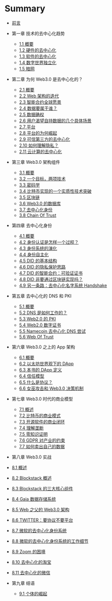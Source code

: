 # Summary

* [前言](intro.md)

* 第一章 技术的去中心化趋势
  * [1.1 概要](01-tech/intro.md)
  * [1.2 硬件的去中心化](01-tech/hardware.md)
  * [1.3 软件的去中心化](01-tech/opensource.md)
  * [1.4 数字世界独立化](01-tech/decouple.md)
  * [1.5 暗网](01-tech/dark.md)

* 第二章 为何 Web3.0 是去中心化的？
  * [2.1 概要](02-web3/intro.md)
  * [2.2 Web 架构的迭代](02-web3/history.md)
  * [2.3 智能合约全球愿景](02-web3/smart-c.md)
  * [2.4 数据要属于谁？](02-web3/who.md)
  * [2.5 数据确权](02-web3/own-data.md)
  * [2.6 用户渴望自持数据的几个具体场景](01-tech/cases.md)
  * [2.7 平台](02-web3/platform.md)
  * [2.8 平台的为何崛起](02-web3/monoply.md)
  * [2.9 可信第三方的去中心化](02-web3/ttp.md)
  * [2.10 如何理解隐私？](02-web3/crypto.md)
  * [2.11 云计算的去中心化](02-web3/cloud.md)

* 第三章 Web3.0 架构组件
  * [3.1 概要](03-comp/intro.md)
  * [3.2 一个目标，两项技术](03-comp/123.md)
  * [3.3 密码学](03-comp/crypto.md)
  * [3.4 比特币实现的一个实质性技术突破](04-blockchain/bitcoin.md)
  * [3.5 区块链](03-comp/chain.md)
  * [3.6 Web3.0 的数据库](04-blockchain/base.md)
  * [3.7 去中心化身份](03-comp/did.md)
  * [3.8 Chain Of Trust](05-did/cot.md)

* 第四章 去中心化身份
  * [4.1 概要](05-did/intro.md)
  * [4.2 身份认证是怎样一个过程？](05-did/auth.md)
  * [4.3 身份系统的演化](05-did/evo.md)
  * [4.4 身份自主化](05-did/self-id.md)
  * [4.5 DID 的基本结构](05-did/details.md)
  * [4.6 DID 的隐私保护思路](05-did/privacy.md)
  * [4.7 DID 的智能合约：可验证证书](05-did/vc.md)
  * [4.8 DID 非要通过区块链实现吗？](05-did/why-chain.md)
  * [4.9 另一条路：去中心化名字系统 Handshake](07-pki/handshake.md)

* 第五章 去中心化的 DNS 和 PKI
  * [5.1 概要](07-pki/intro.md)
  * [5.2 DNS 是如何工作的？](07-pki/dns.md)
  * [5.3 Web2.0 的 PKI](07-pki/pki.md)
  * [5.4 Web2.0 数字证书](07-pki/certificate.md)
  * [5.5 Namecoin 去中心化 DNS 尝试](07-pki/namecoin.md)
  * [5.6 Web Of Trust](05-did/wot.md)

* 第六章 Web3.0 之上的 App 架构
  * [6.1 概要](08-app/intro.md)
  * [6.2 以太坊世界观下的 DApp](08-app/e-dapp.md)
  * [6.3 本书的 DApp 定义](08-app/my-dapp.md)
  * [6.4 信任模型](03-comp/upgrade.md)
  * [6.5 什么是协议？](08-app/protocol.md)
  * [6.6 女巫攻击和 Web3.0 决策机制](04-blockchain/sybil.md)

* 第七章 Web3.0 时代的商业模型
  * [7.1 概述](09-model/intro.md)
  * [7.2 比特币的商业模式](09-model/co.md)
  * [7.3 开源软件的商业闭环](09-model/linux.md)
  * [7.4 理解垄断](09-model/monoply.md)
  * [7.5 零知识证明](09-model/zk.md)
  * [7.6 GDPR 对产业的约束](09-model/gdpr.md)
  * [7.7 如何卖出自己的数据](09-model/sell.md)

* 第八章 Web3.0 实战
 * [8.1 概述](10-blsk/intro.md)
 * [8.2 Blockstack 概述](10-blsk/bs-intro.md)
 * [8.3 Blockstack 的三大核心组件](10-blsk/three.md)
 * [8.4 Gaia 数据存储系统](10-blsk/gaia.md)
 * [8.5 Web 之父的 Web3.0 架构](02-web3/lee.md)
 * [8.6 TWITTER：要协议不要平台](02-web3/p-n-p.md)
 * [8.7 微软的去中心化身份系统](05-did/micro.md)
 * [8.8 微软的去中心化身份系统的工作细节](05-did/get.md)
 * [8.9 Zoom 的困境](10-blsk/zoom.md)
 * [8.10 去中心化的淘宝](10-blsk/bazzar.md)
 * [8.11 去中心化的微信](10-blsk/wechat.md)


* 第九章 结语
  * [9.1 个体的崛起](11-end/individual.md)
